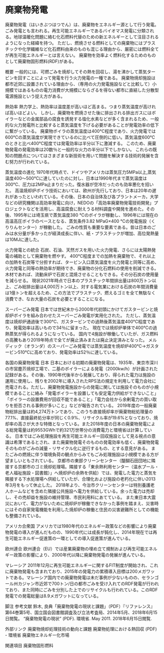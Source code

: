 # 廃棄物発電

廃棄物発電（はいきぶつはつでん）は、廃棄物をエネルギー源として行う発電。ごみ発電とも言われる。再生可能エネルギーであるバイオマス発電に分類される。地球温暖化問題に絡む化石燃料代替のための新エネルギーとして注目されるようになった経緯を持つ。
ただし、燃焼させる燃料としての廃棄物にはプラスチックや化学繊維など化石燃料由来のものも混じる理由から、厳密には燃料全てが再生可能エネルギーとは言えない。
廃棄物を効率よく燃料化するためのものとして廃棄物固形燃料(RDF)がある。

概要
一般的には、可燃ごみを焼却してその熱を回収し、湯を沸かして蒸気タービンを回すことによって発電を行う火力発電の一種である。
廃棄物焼却施設は都市近郊に設置されている理由から、（専用の火力発電施設などと比較して）小規模ではあるものの電力消費が大規模にならざるを得ない都市に直結した分散型電源施設という捉え方がある。

熱効率
熱力学上、熱効率は温度差が高いほど高まる。つまり蒸気温度が高ければ高いほどよい。
しかし、廃棄物を燃焼させた後に排出される排出ガスにはボイラーなどの金属部品の腐食を誘発する塩化水素などが多く含まれるため、一般的な火力発電所と比較すると蒸気温度を下げる必要があることが発電効率の低下に繋がっている。
廃棄物ボイラの蒸気温度は400℃程度であり、火力発電では600℃の蒸気温度が実現できているのに比べて圧倒的に低い。蒸気温度600℃のときと比べ400℃程度では発電効率は半分以下に激減する。
このため、廃棄物発電の発電効率は20数％と一般的な火力の半分以下でしかない。
これらの既知の問題点についてはさまざまな新技術を用いて問題を解決する技術的発展を含む努力が行われている。

蒸気温度の進化
1970年代時点で、ドイツやアメリカは蒸気圧力5MPa以上,蒸気温度400〜500℃に達していたのに対し、日本は1990年代まで蒸気温度は300℃、圧力は2MPa止まりだった。復水器が空冷だったのも効率悪化を招いた。
高温焼却炉ボイラ技術においては、欧州が先行しており、日本は20年の遅れがあったといわれている。その後、日本の自治体及び各プラントメーカ，大学などの研究機関は高効率発電に向け，NEDOの「高効率廃棄物発電技術開発」プロジェクトなどを活用し、高温腐食に耐えうる材料調査や開発を進めた。その後、1995年には埼玉県で蒸気温度380 ℃のボイラが稼動し、1996年には現在の高温高圧ボイラのベースとなる、蒸気条件3.82 MPaG×400 ℃の発電施設（くりりんセンター）が稼動した。
ごみの性質も重要な要素である。昔は日本のごみは水分量が多かったが経済成長に伴い、紙・プラスチックが増加、高位発熱量は10MJに達した。

火力発電との統合
石炭、石油、天然ガスを用いた火力発電、さらには太陽熱発電の補助として廃棄物を燃やす。
400℃程度までの加熱を廃棄物で、それ以上の加熱を石炭等で分担すれば、タービン入口蒸気温度を火力発電と同等に高め、火力発電と同等の熱効率が期待でき、廃棄物の分化石燃料の使用を削減できる。
木材であれば、流動床炉で石炭と混焼させることもできる。その分石炭の使用量を減らせる。
現状2021年時点で日本のプラスチック年間排出量は800万トン以上、ごみ総排出量は4,000万トン以上、対する電気業における石炭の年間消費量は1億トンを超えるため、この方法でプラスチック、燃えるゴミを全て無駄なく消費でき、なお大量の石炭を必要とすることになる。

スーパーごみ発電
日本では世紀末から2000年代初頭にかけてガスタービンと焼却炉ボイラを組み合わせたスーパーごみ発電が実用化された。
ただし、蒸気温度は焼却炉通過後で300℃、ガスタービンでの過熱後蒸気温度400℃程度であり、発電効率は高いもので34％に留まった。
現在では焼却炉単体で400℃の過熱蒸気が得られるようになっている。
国内で4施設が稼働していたが、ガス燃料の高騰もあり2019年時点で全てが廃止済みまたは廃止決定済みとなった。
メルディック（オランダ）のスーパーごみ発電では蒸気温度を焼却炉400℃→ガスタービン510℃に高めており、発電効率は52％に達している。

各国の廃棄物発電
日本
日本における初期の廃棄物発電は、1935年、東京市深川の市営塵芥焼却工場で、二基のボイラーによる発電（2000kw/h）が計画された記録がある。その後、1990年代後半から発展しており、得られた電力は施設の運用に使用し、残りを2002年に導入されたRPS法の規定を利用して電力会社に売電される。ただし、廃棄物発電施設からの発電に関しては施設そのものが小規模であることに絡み「発電ボイラーを設置しても安定電力供給ができないこと」「ボイラーの設置費用が回収不能であること」「電力会社から余剰電力の買い取りを拒否される事例が多いこと」などが報告されている。
2019年度の一般廃棄物総排出量は約4,274万トンであり、このうち直接焼却率が廃棄物総処理量の77.1%、直接最終処分率が同じく0.9%、リサイクル率が19.6%となっており、焼却率の高さが大きな特徴となっている。また2018年度の日本の廃棄物発電による総発電量は約9553GWhで約321万世帯分の消費電力と環境省は計算している。
日本ではごみ処理施設を再生可能エネルギー回収施設として見る視点の意識は希薄であるとされ、また廃棄物発電そのものの発電効率も低く、廃棄物発電そのものがごみの減量・リサイクル化に逆行するもの、とする意見がある。
またごみの燃焼に伴う環境負荷の観点からみてもごみ処理施設は小規模である方が望ましいともされている。
京都市の東部クリーンセンター（醍醐石田団地に隣接する京都市のゴミ焼却処理場。隣接する「東余熱利用センター（温水プール・老人福祉施設・図書館）」へ焼却炉の余熱を供給）では、発電した電力と蒸気を隣接する下水処理場へ供給していたが、合理化および施設の老朽化に伴い2013年3月をもって休止した。
2018年より、今治市クリーンセンターは特別養護老人ホームなどを含めた隣接公共施設へ電力を供給している。余った電力は売却し、その売却益を施設の維持管理、市民利用料にあてている。
また東日本大震災において、電力がないために焼却炉が稼働できなかった事例を踏まえ、災害時にはその自家発電機能を利用した焼却炉の稼働と住民の災害避難所としての機能も整備されている。

アメリカ合衆国
アメリカでは1980年代のエネルギー政策などの影響により廃棄物発電の導入が進んだものの、1990年代には成長が鈍化し、2014年現在では再生可能エネルギー促進策の一環としての導入促進策が進んでいる。

欧州連合
欧州連合（EU）では産業廃棄物の埋め立て規制および再生可能エネルギー政策の影響により、2000年代以降に廃棄物発電の発展が進んでいる。

マレーシア
2011年12月に再生可能エネルギーに関するFIT制度が開始され、これに廃棄物発電も含まれており、2015年の発電力の累積導入目標は200メガワットである。マレーシア国内での廃棄物発電は未だ事例が少ないものの、セランゴール州カジャン市近郊で700トン/日の都市ごみを受け入れてのRDF発電が行われており、また同時にごみを分別した上でのリサイクルも行われている。このRDF発電での発電総量は8.9メガワットになっている。

脚注
参考文献
鈴木, 良典「廃棄物発電の現状と課題」（PDF）『リファレンス』第64巻第5号、国立国会図書館調査及び立法考査局、2014年5月、2018年6月15日閲覧。 
“廃棄物発電の現状” (PDF). 環境省. May 2011. 2018年6月15日閲覧.

外部リンク
廃棄物焼却処理技術の動向と課題
廃棄物処理における熱回収 (PDF)  - 環境省
廃棄物エネルギー化市場

関連項目
廃棄物固形燃料